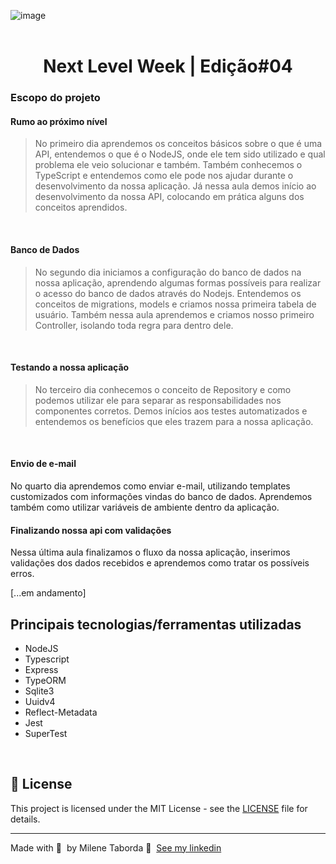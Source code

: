 ![image](https://user-images.githubusercontent.com/57155587/108886363-a620e180-75e7-11eb-8f45-4034a5923832.png)
<br><br>

#  <div align="center">  Next Level Week | Edição#04<div>

### Escopo do projeto

#### Rumo ao próximo nível
> No primeiro dia aprendemos os conceitos básicos sobre o que é uma API, entendemos o que é o NodeJS, onde ele tem sido utilizado e qual problema ele veio solucionar e também. 
Também conhecemos o TypeScript e entendemos como ele pode nos ajudar durante o desenvolvimento da nossa aplicação. 
Já nessa aula demos início ao desenvolvimento da nossa API, colocando em prática alguns dos conceitos aprendidos.
<br>

#### Banco de Dados
> No segundo dia iniciamos a configuração do banco de dados na nossa aplicação, aprendendo algumas formas possíveis para realizar o acesso do banco de dados através do Nodejs. 
Entendemos os conceitos de migrations, models e criamos nossa primeira tabela de usuário. 
Também nessa aula aprendemos e criamos nosso primeiro Controller, isolando toda regra para dentro dele.
<br>

#### Testando a nossa aplicação
> No terceiro dia conhecemos o conceito de Repository e como podemos utilizar ele para separar as responsabilidades nos componentes corretos. 
Demos inícios aos testes automatizados e entendemos os benefícios que eles trazem para a nossa aplicação.
<br>

#### Envio de e-mail
No quarto dia aprendemos como enviar e-mail, utilizando templates customizados com informações vindas do banco de dados. Aprendemos também como utilizar variáveis de ambiente dentro da aplicação.
<br>

#### Finalizando nossa api com validações
Nessa última aula finalizamos o fluxo da nossa aplicação, inserimos validações dos dados recebidos e aprendemos como tratar os possíveis erros.
<br>

[...em andamento]
<br>

## Principais tecnologias/ferramentas utilizadas
* NodeJS
* Typescript
* Express
* TypeORM
* Sqlite3
* Uuidv4
* Reflect-Metadata
* Jest
* SuperTest

<br>

## 📝 License

This project is licensed under the MIT License - see the [LICENSE](LICENSE) file for details.

---

Made with 💜 &nbsp;by Milene Taborda 👋 &nbsp;[See my linkedin](https://www.linkedin.com/in/milene-taborda/)
